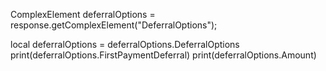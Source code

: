 ComplexElement deferralOptions = response.getComplexElement("DeferralOptions");


local deferralOptions = deferralOptions.DeferralOptions
print(deferralOptions.FirstPaymentDeferral)
print(deferralOptions.Amount)

